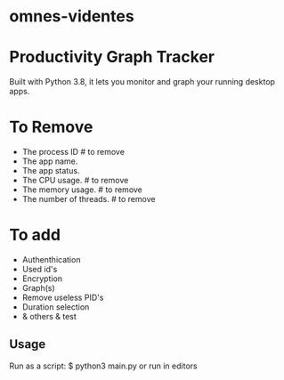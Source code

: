 # omnes-videntes
# Productivity Graph Tracker

Built with Python 3.8, it lets you monitor and graph your running desktop apps.

# To Remove

- The process ID # to remove
- The app name.
- The app status.
- The CPU usage. # to remove
- The memory usage. # to remove
- The number of threads. # to remove

# To add

- Authenthication
- Used id's
- Encryption 
- Graph(s)
- Remove useless PID's
- Duration selection
- & others & test


## Usage

Run as a script:
$ python3 main.py
or run in  editors